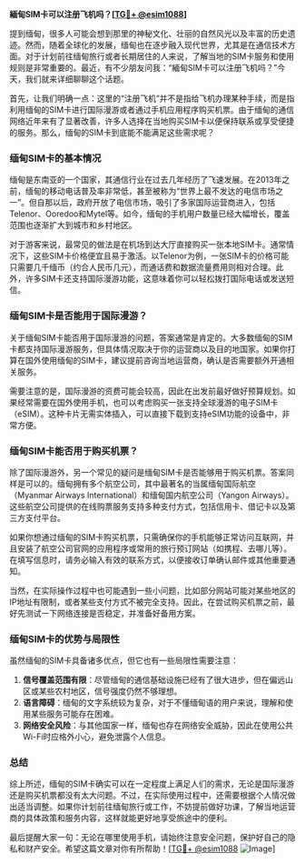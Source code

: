 **緬甸SIM卡可以注册飞机吗？[[TG💪+ @esim1088](https://t.me/s/esim1088)]**

提到缅甸，很多人可能会想到那里的神秘文化、壮丽的自然风光以及丰富的历史遗迹。然而，随着全球化的发展，缅甸也在逐步融入现代世界，尤其是在通信技术方面。对于计划前往缅甸旅行或者长期居住的人来说，了解当地的SIM卡服务和使用规则是非常重要的。最近，有不少朋友问我：“緬甸SIM卡可以注册飞机吗？”今天，我们就来详细聊聊这个话题。

首先，让我们明确一点：这里的“注册飞机”并不是指给飞机办理某种手续，而是指利用缅甸的SIM卡进行国际漫游或者通过手机应用程序购买机票。由于缅甸的通信网络近年来有了显著改善，许多人选择在当地购买SIM卡以便保持联系或享受便捷的服务。那么，缅甸的SIM卡到底能不能满足这些需求呢？

### 缅甸SIM卡的基本情况

缅甸是东南亚的一个国家，其通信行业在过去几年经历了飞速发展。在2013年之前，缅甸的移动电话普及率非常低，甚至被称为“世界上最不发达的电信市场之一”。但自那以后，政府开放了电信市场，吸引了多家国际运营商进入，包括Telenor、Ooredoo和Mytel等。如今，缅甸的手机用户数量已经大幅增长，覆盖范围也逐渐扩大到城市和乡村地区。

对于游客来说，最常见的做法是在机场到达大厅直接购买一张本地SIM卡。通常情况下，这些SIM卡价格便宜且易于激活。以Telenor为例，一张SIM卡的价格可能只需要几千缅币（约合人民币几元），而通话费和数据流量费用则相对合理。此外，许多SIM卡还支持国际漫游功能，这意味着你可以轻松拨打国际电话或发送短信。

### 缅甸SIM卡是否能用于国际漫游？

关于缅甸SIM卡能否用于国际漫游的问题，答案通常是肯定的。大多数缅甸的SIM卡都支持国际漫游服务，但具体情况取决于你的运营商以及目的地国家。如果你打算在国外使用缅甸的SIM卡，建议提前咨询当地运营商，确认是否需要额外开通相关服务。

需要注意的是，国际漫游的资费可能会较高，因此在出发前最好做好预算规划。如果经常需要在国外使用手机，也可以考虑购买一张支持全球漫游的电子SIM卡（eSIM）。这种卡片无需实体插入，可以直接下载到支持eSIM功能的设备中，非常方便。

### 缅甸SIM卡能否用于购买机票？

除了国际漫游外，另一个常见的疑问是缅甸SIM卡是否能够用于购买机票。答案同样是可以的。缅甸拥有多个航空公司，其中最著名的当属缅甸国际航空（Myanmar Airways International）和缅甸国内航空公司（Yangon Airways）。这些航空公司提供的在线购票服务支持多种支付方式，包括信用卡、借记卡以及第三方支付平台。

如果你想通过缅甸的SIM卡购买机票，只需确保你的手机能够正常访问互联网，并且安装了航空公司官网的应用程序或常用的旅行预订网站（如携程、去哪儿等）。在填写信息时，请务必输入有效的联系方式，以便接收订单确认邮件或其他重要通知。

当然，在实际操作过程中也可能遇到一些小问题，比如部分网站可能对某些地区的IP地址有限制，或者某些支付方式不被完全支持。因此，在尝试购买机票之前，最好先测试一下网络连接是否稳定，并准备好备用方案。

### 缅甸SIM卡的优势与局限性

虽然缅甸的SIM卡具备诸多优点，但它也有一些局限性需要注意：

1. **信号覆盖范围有限**：尽管缅甸的通信基础设施已经有了很大进步，但在偏远山区或某些农村地区，信号强度仍然不够理想。
2. **语言障碍**：缅甸的文字系统较为复杂，对于不懂缅甸语的用户来说，理解和使用某些服务可能存在困难。
3. **网络安全风险**：与其他国家一样，缅甸也存在网络安全威胁，因此在使用公共Wi-Fi时应格外小心，避免泄露个人信息。

### 总结

综上所述，缅甸的SIM卡确实可以在一定程度上满足人们的需求，无论是国际漫游还是购买机票都没有太大问题。不过，在实际使用过程中，还需要根据个人情况做出适当调整。如果你计划前往缅甸旅行或工作，不妨提前做好功课，了解当地运营商的具体政策和服务内容，这样就能更好地享受旅途中的便利。

最后提醒大家一句：无论在哪里使用手机，请始终注意安全问题，保护好自己的隐私和财产安全。希望这篇文章对你有所帮助！[[TG💪+ @esim1088](https://t.me/s/esim1088) ![Image](https://i.postimg.cc/4NQfJmqS/Snipaste-2025-05-13-00-14-12.png)]